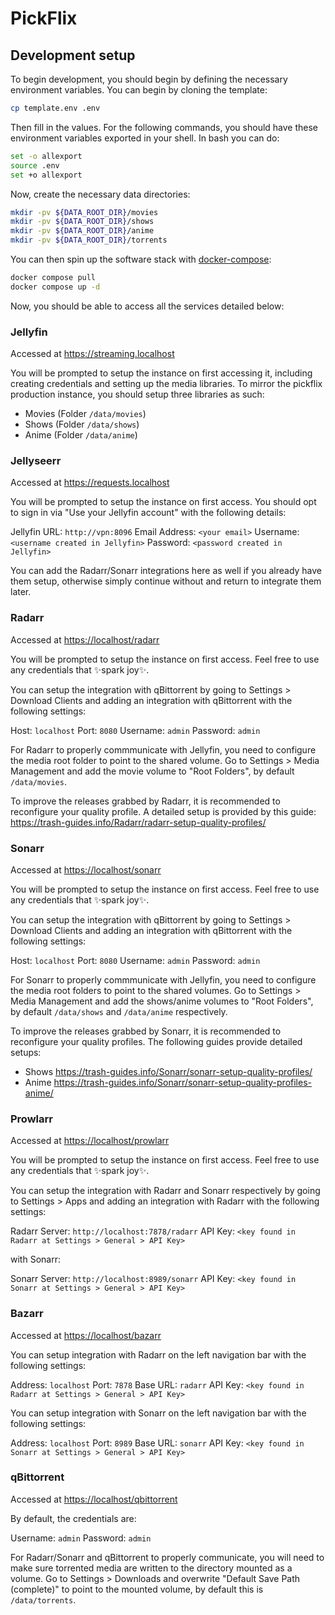 
# PickFlix

## Development setup

To begin development, you should begin by defining the necessary environment
variables. You can begin by cloning the template:

```bash
cp template.env .env
```

Then fill in the values. For the following commands, you should have these
environment variables exported in your shell. In bash you can do:

```bash
set -o allexport
source .env
set +o allexport
```

Now, create the necessary data directories:

```bash
mkdir -pv ${DATA_ROOT_DIR}/movies
mkdir -pv ${DATA_ROOT_DIR}/shows
mkdir -pv ${DATA_ROOT_DIR}/anime
mkdir -pv ${DATA_ROOT_DIR}/torrents
```

You can then spin up the software stack with
[docker-compose](https://docs.docker.com/compose/):

```bash
docker compose pull
docker compose up -d
```

Now, you should be able to access all the services detailed below:

### Jellyfin

Accessed at <https://streaming.localhost>

You will be prompted to setup the instance on first accessing it, including
creating credentials and setting up the media libraries. To mirror the pickflix
production instance, you should setup three libraries as such:

- Movies (Folder `/data/movies`)
- Shows (Folder `/data/shows`)
- Anime (Folder `/data/anime`)

### Jellyseerr

Accessed at <https://requests.localhost>

You will be prompted to setup the instance on first access. You should opt to
sign in via "Use your Jellyfin account" with the following details:

Jellyfin URL: `http://vpn:8096`
Email Address: `<your email>`
Username: `<username created in Jellyfin>`
Password: `<password created in Jellyfin>`

You can add the Radarr/Sonarr integrations here as well if you already have them
setup, otherwise simply continue without and return to integrate them later.

### Radarr

Accessed at <https://localhost/radarr>

You will be prompted to setup the instance on first access. Feel free to use
any credentials that ✨spark joy✨.

You can setup the integration with qBittorrent by going to Settings > Download
Clients and adding an integration with qBittorrent with the following settings:

Host: `localhost`
Port: `8080`
Username: `admin`
Password: `admin`

For Radarr to properly commmunicate with Jellyfin, you need to configure the
media root folder to point to the shared volume. Go to Settings > Media
Management and add the movie volume to "Root Folders", by default
`/data/movies`.

To improve the releases grabbed by Radarr, it is recommended to reconfigure
your quality profile. A detailed setup is provided by this guide:
<https://trash-guides.info/Radarr/radarr-setup-quality-profiles/>

### Sonarr

Accessed at <https://localhost/sonarr>

You will be prompted to setup the instance on first access. Feel free to use
any credentials that ✨spark joy✨.

You can setup the integration with qBittorrent by going to Settings > Download
Clients and adding an integration with qBittorrent with the following settings:

Host: `localhost`
Port: `8080`
Username: `admin`
Password: `admin`

For Sonarr to properly commmunicate with Jellyfin, you need to configure the
media root folders to point to the shared volumes. Go to Settings > Media
Management and add the shows/anime volumes to "Root Folders", by default
`/data/shows` and `/data/anime` respectively.

To improve the releases grabbed by Sonarr, it is recommended to reconfigure
your quality profiles. The following guides provide detailed setups:

- Shows <https://trash-guides.info/Sonarr/sonarr-setup-quality-profiles/>
- Anime <https://trash-guides.info/Sonarr/sonarr-setup-quality-profiles-anime/>

### Prowlarr

Accessed at <https://localhost/prowlarr>

You will be prompted to setup the instance on first access. Feel free to use
any credentials that ✨spark joy✨.

You can setup the integration with Radarr and Sonarr respectively by going to
Settings > Apps and adding an integration with Radarr with the following
settings:

Radarr Server: `http://localhost:7878/radarr`
API Key: `<key found in Radarr at Settings > General > API Key>`

with Sonarr:

Sonarr Server: `http://localhost:8989/sonarr`
API Key: `<key found in Sonarr at Settings > General > API Key>`

### Bazarr

Accessed at <https://localhost/bazarr>

You can setup integration with Radarr on the left navigation bar with the
following settings:

Address: `localhost`
Port: `7878`
Base URL: `radarr`
API Key: `<key found in Radarr at Settings > General > API Key>`

You can setup integration with Sonarr on the left navigation bar with the
following settings:

Address: `localhost`
Port: `8989`
Base URL: `sonarr`
API Key: `<key found in Sonarr at Settings > General > API Key>`

### qBittorrent

Accessed at <https://localhost/qbittorrent>

By default, the credentials are:

Username: `admin`
Password: `admin`

For Radarr/Sonarr and qBittorrent to properly communicate, you will need
to make sure torrented media are written to the directory mounted as a
volume. Go to Settings > Downloads and overwrite "Default Save Path (complete)"
to point to the mounted volume, by default this is `/data/torrents`.
